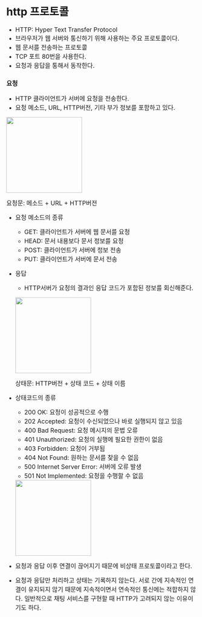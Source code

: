 # http 프로토콜

- <span style="font-size: 12pt; ">HTTP: Hyper Text Transfer Protocol
- <span style="font-size: 12pt; ">브라우저가 웹 서버와 통신하기 위해 사용하는 주요 프로토콜이다.
- <span style="font-size: 12pt; ">웹 문서를 전송하는 프로토콜
- <span style="font-size: 12pt; ">TCP 포트 80번을 사용한다.
- <span style="font-size: 12pt; ">요청과 응답을 통해서 동작한다.

### 요청
 *  <span style="font-size: 12pt; ">HTTP 클라이언트가 서버에 요청을 전송한다.
 * <span style="font-size: 12pt; ">요청 메소드, URL, HTTP버전, 기타 부가 정보를 포함하고 있다.
  
  <span style="font-size: 12pt; "> <img src="{{ site.baseurl }}/images/request.png" style="width:200px;">
  
  <span style="font-size: 12pt; ">요청문: 메소드 + URL + HTTP버전

- <span style="font-size: 12pt; ">요청 메소드의 종류
  * <span style="font-size: 12pt; ">GET: 클라이언트가 서버에 웹 문서를 요청
  * <span style="font-size: 12pt; ">HEAD: 문서 내용보다 문서 정보를 요청
  * <span style="font-size: 12pt; ">POST: 클라이언트가 서버에 정보 전송
  * <span style="font-size: 12pt; ">PUT: 클라이언트가 서버에 문서 전송

- <span style="font-size: 12pt; ">응답
  * <span style="font-size: 12pt; ">HTTP서버가 요청의 결과인 응답 코드가 포함된 정보를 회신해준다.
  
  <span style="font-size: 12pt; ">  <img src="{{ site.baseurl }}/images/respond.png" style="width:200px;">
  
  <span style="font-size: 12pt; ">상태문: HTTP버전 + 상태 코드 + 상태 이름

- <span style="font-size: 12pt; ">상태코드의 종류
  * <span style="font-size: 12pt; ">200 OK: 요청이 성공적으로 수행
  * <span style="font-size: 12pt; ">202 Accepted: 요청이 수신되었으나 바로 실행되지 않고 있음
  * <span style="font-size: 12pt; ">400 Bad Request: 요청 메시지의 문법 오류
  * <span style="font-size: 12pt; ">401 Unauthorized: 요청의 실행에 필요한 권한이 없음
  * <span style="font-size: 12pt; ">403 Forbidden: 요청이 거부됨
  * <span style="font-size: 12pt; ">404 Not Found: 원하는 문서를 찾을 수 없음
  * <span style="font-size: 12pt; ">500 Internet Server Error: 서버에 오류 발생
  * <span style="font-size: 12pt; ">501 Not Implemented: 요청을 수행할 수 없음

  <img src="{{ site.baseurl }}/images/stateless.png" style="width:200px;">
  
- <span style="font-size: 12pt; ">요청과 응답 이후 연결이 끊어지기 때문에 비상태 프로토콜이라고 한다.

  
- <span style="font-size: 12pt; ">요청과 응답만 처리하고 상태는 기록하지 않는다. 서로 간에 지속적인 연결이 유지되지 않기 때문에 지속적이면서 연속적인 통신에는 적합하지 않다. 일반적으로 채팅 서비스를 구현할 때 HTTP가 고려되지 않는 이유이기도 하다.
